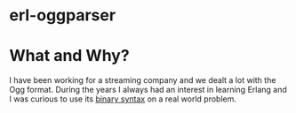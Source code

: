 # erl-oggparser

# What and Why?
I have been working for a streaming company and we dealt a lot with the Ogg format.
During the years I always had an interest in learning Erlang and I was curious to use its [binary syntax](https://www.erlang.org/doc/programming_examples/bit_syntax.html) on a real world problem.
